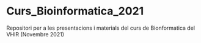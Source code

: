 # Curs_Bioinformatica_2021
Repositori per a les presentacions i materials del curs de Bionformatica del VHIR (Novembre 2021)
